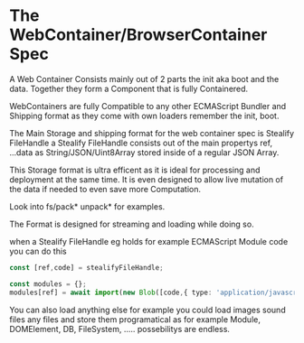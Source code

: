 # The WebContainer/BrowserContainer Spec
A Web Container Consists mainly out of 2 parts the init aka boot and the data.
Together they form a Component that is fully Containered.

WebContainers are fully Compatible to any other ECMAScript Bundler and Shipping 
format as they come with own loaders remember the init, boot.

The Main Storage and shipping format for the web container spec is Stealify FileHandle
a Stealify FileHandle consists out of the main propertys ref, ...data as String/JSON/Uint8Array
stored inside of a regular JSON Array. 

This Storage format is ultra efficent as it is ideal for processing and deployment at the same time.
It is even designed to allow live mutation of the data if needed to even save more Computation.

Look into fs/pack* unpack* for examples. 

The Format is designed for streaming and loading while doing so. 

when a Stealify FileHandle eg holds for example ECMAScript Module code you can do this

```ts
const [ref,code] = stealifyFileHandle;

const modules = {};
modules[ref] = await import(new Blob([code,{ type: 'application/javascript' }]));
```

You can also load anything else for example you could load images sound files any files
and store them programatical as for example Module, DOMElement, DB, FileSystem, .....
possebilitys are endless.
